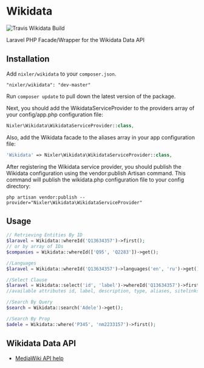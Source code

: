 Wikidata
=========

![Travis Wikidata Build](https://api.travis-ci.org/nixler/Wikidata.svg?branch=master)

Laravel PHP Facade/Wrapper for the Wikidata Data API

## Installation

Add `nixler/wikidata` to your `composer.json`.
```
"nixler/wikidata": "dev-master"
```

Run `composer update` to pull down the latest version of the package.

Next, you should add the WikidataServiceProvider to the providers array of your config/app.php configuration file:

```php
Nixler\Wikidata\WikidataServiceProvider::class,
```

Also, add the Wikidata facade to the aliases array in your app configuration file:

```php
'Wikidata' => Nixler\Wikidata\WikidataServiceProvider::class,
```

After registering the Wikidata service provider, you should publish the Wikidata configuration using the  vendor:publish Artisan command. This command will publish the wikidata.php configuration file to your config directory:

```
php artisan vendor:publish --provider="Nixler\Wikidata\WikidataServiceProvider"
```


## Usage

```php
// Retrieving Entities By ID
$laravel = Wikidata::whereId('Q13634357')->first();
// or by array of IDs
$companies = Wikidata::whereId(['Q95', 'Q2283'])->get();

//Languages
$laravel = Wikidata::whereId('Q13634357')->languages('en', 'ru')->get();

//Select Clause
$laravel = Wikidata::select('id', 'label')->whereId('Q13634357')->first();
//available attributes id, label, description, type, aliases, sitelinks, claims, photos

//Search By Query
$search = Wikidata::search('Adele')->get();

//Search By Prop
$adele = Wikidata::where('P345', 'nm2233157')->first();

```


## Wikidata Data API
- [MediaWiki API help](https://www.wikidata.org/w/api.php)